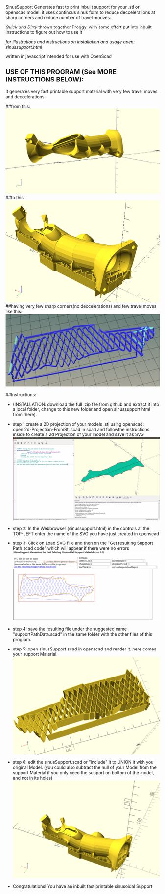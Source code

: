 SinusSupport
Generates fast to print inbuilt support for your .stl or openscad model.
it uses continous sinus form to reduce deccelerations at sharp corners and reduce number of travel mooves.


*Quick and Dirty* thrown together Proggy. with some effort put into inbuilt instructions to figure out how to use it

*for illustrations and instructions on installation and usage open:
sinussupport.html*

written in javascript intended for use with OpenScad

## USE OF THIS PROGRAM (See MORE INSTRUCTIONS BELOW):  
It generates very fast printable support material with very few travel moves and deccelerations


##from this:
![](images/stl.png)
##to this:
![](images/ModWithSupport.png)
##having very few sharp corners(no deccelerations) and few travel moves like this:
![](images/fewTravelMoves.png)


##Instructions:
*   (INSTALLATION: download the full .zip file from github and extract it into a local folder, change to this new folder and open sinussupport.html from there).

*   step 1:create a 2D projection of your models .stl using openscad:  
    open 2d-Projection-FromStl.scad in scad and followthe instructions inside to create a 2d Projection of your model and save it as SVG  
    ![](images/2d-projection.png)

*   step 2: In the Webbrowser (sinussupport.html) in the controls at the TOP-LEFT enter the name of the SVG you have just created in openscad

*   step 3: Click on Load SVG File and then on the "Get resulting Support Path scad code" which will appear if there were no errors  
    ![](images/supportCreated.png)

*   step 4: save the resulting file under the suggested name "supportPathData.scad" in the same folder with the other files of this program.

*   step 5: open sinusSupport.scad in openscad and render it. here comes your support Material.  
    ![](images/supportMaterial.png)

*   step 6: edit the sinusSupport.scad or "include" it to UNION it with you original Model. (you could also subtract the hull of your Model from the support Material if you only need the support on bottom of the model, and not in its holes)  
    ![](images/withSupport.png)

*   Congratulations! You have an inbuilt fast printable sinusoidal Support

</div>

</div>
